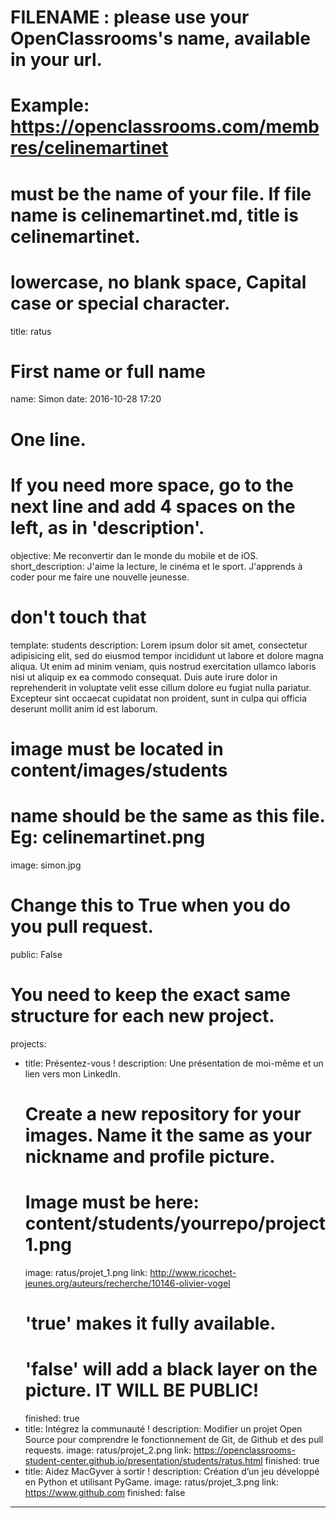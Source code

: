 # FILENAME : please use your OpenClassrooms's name, available in your url.
# Example: https://openclassrooms.com/membres/celinemartinet
# must be the name of your file. If file name is celinemartinet.md, title is celinemartinet.
# lowercase, no blank space, Capital case or special character.
title: ratus

# First name or full name
name: Simon
date: 2016-10-28 17:20

# One line.
# If you need more space, go to the next line and add 4 spaces on the left, as in 'description'.
objective: Me reconvertir dan le monde du mobile et de iOS.
short_description: J'aime la lecture, le cinéma et le sport. J'apprends à coder pour me faire une nouvelle jeunesse.

# don't touch that
template: students
description:
    Lorem ipsum dolor sit amet, consectetur adipisicing elit, sed do eiusmod
    tempor incididunt ut labore et dolore magna aliqua. Ut enim ad minim veniam,
    quis nostrud exercitation ullamco laboris nisi ut aliquip ex ea commodo
    consequat. Duis aute irure dolor in reprehenderit in voluptate velit esse
    cillum dolore eu fugiat nulla pariatur. Excepteur sint occaecat cupidatat non
    proident, sunt in culpa qui officia deserunt mollit anim id est laborum.

# image must be located in content/images/students
# name should be the same as this file. Eg: celinemartinet.png
image: simon.jpg

# Change this to True when you do you pull request.
public: False

# You need to keep the exact same structure for each new project.
projects:
  - title: Présentez-vous !
    description: Une présentation de moi-même et un lien vers mon LinkedIn.
    # Create a new repository for your images. Name it the same as your nickname and profile picture.
    # Image must be here: content/students/yourrepo/project1.png
    image: ratus/projet_1.png
    link: http://www.ricochet-jeunes.org/auteurs/recherche/10146-olivier-vogel
    # 'true' makes it fully available.
    # 'false' will add a black layer on the picture. IT WILL BE PUBLIC!
    finished: true
  - title: Intégrez la communauté !
    description: Modifier un projet Open Source pour comprendre le fonctionnement de Git, de Github et des pull requests. 
    image: ratus/projet_2.png
    link: https://openclassrooms-student-center.github.io/presentation/students/ratus.html
    finished: true
  - title: Aidez MacGyver à sortir !
    description: Création d’un jeu développé en Python et utilisant PyGame.
    image: ratus/projet_3.png
    link: https://www.github.com
    finished: false
---
